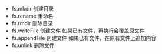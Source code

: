 - fs.mkdir 创建目录
- fs.rename 重命名
- fs.rmdir 删除目录
- fs.writeFile 创建文件 如果已有文件，再执行会覆盖原文件
- fs.appendFile 创建文件 如果已有文件，在原有文件上追加内容
- fs.unlink 删除文件